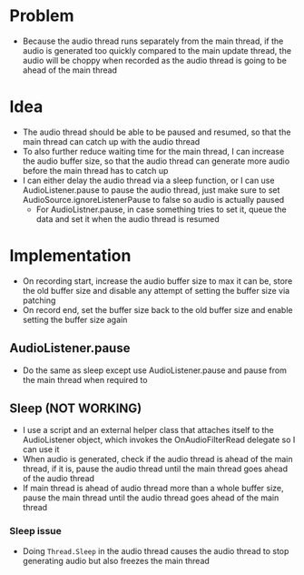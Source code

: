 # Problem
- Because the audio thread runs separately from the main thread, if the audio is generated too quickly compared to the main update thread, the audio will be choppy when recorded as the audio thread is going to be ahead of the main thread

# Idea
- The audio thread should be able to be paused and resumed, so that the main thread can catch up with the audio thread
- To also further reduce waiting time for the main thread, I can increase the audio buffer size, so that the audio thread can generate more audio before the main thread has to catch up
- I can either delay the audio thread via a sleep function, or I can use AudioListener.pause to pause the audio thread, just make sure to set AudioSource.ignoreListenerPause to false so audio is actually paused
  - For AudioListner.pause, in case something tries to set it, queue the data and set it when the audio thread is resumed

# Implementation
- On recording start, increase the audio buffer size to max it can be, store the old buffer size and disable any attempt of setting the buffer size via patching
- On record end, set the buffer size back to the old buffer size and enable setting the buffer size again

## AudioListener.pause
- Do the same as sleep except use AudioListener.pause and pause from the main thread when required to

## Sleep (NOT WORKING)
- I use a script and an external helper class that attaches itself to the AudioListener object, which invokes the OnAudioFilterRead delegate so I can use it
- When audio is generated, check if the audio thread is ahead of the main thread, if it is, pause the audio thread until the main thread goes ahead of the audio thread
- If main thread is ahead of audio thread more than a whole buffer size, pause the main thread until the audio thread goes ahead of the main thread

### Sleep issue
- Doing `Thread.Sleep` in the audio thread causes the audio thread to stop generating audio but also freezes the main thread
